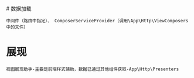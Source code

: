# 数据加载
```
中间件（路由中指定）、 ComposerServiceProvider（调用\App\Http\ViewComposers中的文件）
```

# 展现
```
视图展现助手-主要是前端样式辅助，数据已通过其他组件获取-App\Http\Presenters
```

